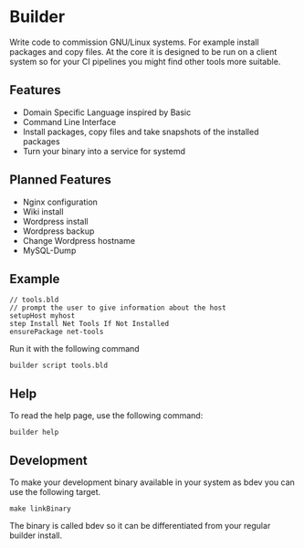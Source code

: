# Builder
Write code to commission GNU/Linux systems. For example install packages and copy files.
At the core it is designed to be run on a client system so for your CI pipelines you might
find other tools more suitable.

## Features
- Domain Specific Language inspired by Basic
- Command Line Interface
- Install packages, copy files and take snapshots of the installed packages
- Turn your binary into a service for systemd

## Planned Features
- Nginx configuration
- Wiki install
- Wordpress install
- Wordpress backup
- Change Wordpress hostname
- MySQL-Dump

## Example
```
// tools.bld
// prompt the user to give information about the host
setupHost myhost
step Install Net Tools If Not Installed
ensurePackage net-tools
```

Run it with the following command
```
builder script tools.bld
```

## Help
To read the help page, use the following command:
```
builder help
```

## Development
To make your development binary available in your system as bdev you can use the following target.
```
make linkBinary
```
The binary is called bdev so it can be differentiated from your regular builder install.
